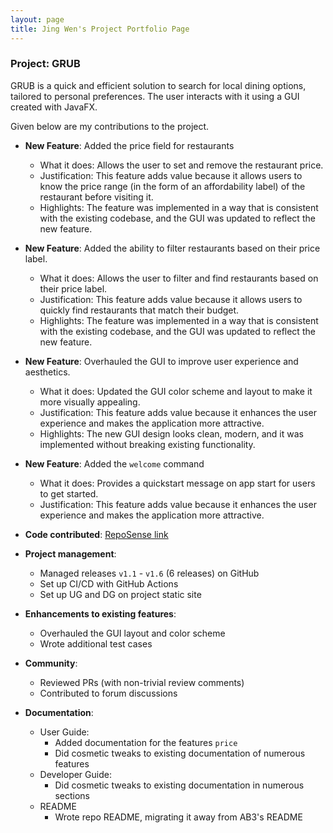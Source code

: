 ```yaml
---
layout: page
title: Jing Wen's Project Portfolio Page
---
```


### Project: GRUB

GRUB is a quick and efficient solution to search for local dining options, tailored to personal preferences. The user interacts with it using a GUI created with JavaFX.

Given below are my contributions to the project.

* **New Feature**: Added the price field for restaurants
  * What it does: Allows the user to set and remove the restaurant price.
  * Justification: This feature adds value because it allows users to know the price range (in the form of an affordability label) of the restaurant before visiting it.
  * Highlights: The feature was implemented in a way that is consistent with the existing codebase, and the GUI was updated to reflect the new feature.

* **New Feature**: Added the ability to filter restaurants based on their price label.
  * What it does: Allows the user to filter and find restaurants based on their price label.
  * Justification: This feature adds value because it allows users to quickly find restaurants that match their budget.
  * Highlights: The feature was implemented in a way that is consistent with the existing codebase, and the GUI was updated to reflect the new feature.

* **New Feature**: Overhauled the GUI to improve user experience and aesthetics.
  * What it does: Updated the GUI color scheme and layout to make it more visually appealing.
  * Justification: This feature adds value because it enhances the user experience and makes the application more attractive.
  * Highlights: The new GUI design looks clean, modern, and it was implemented without breaking existing functionality.

* **New Feature**: Added the `welcome` command
  * What it does: Provides a quickstart message on app start for users to get started. 
  * Justification: This feature adds value because it enhances the user experience and makes the application more attractive.

* **Code contributed**: [RepoSense link](https://nus-cs2103-ay2425s1.github.io/tp-dashboard/?search=f12-3&sort=groupTitle&sortWithin=title&timeframe=commit&mergegroup=&groupSelect=groupByRepos&breakdown=true&checkedFileTypes=docs~functional-code~test-code~other&since=2024-09-20&tabOpen=true&tabType=authorship&tabAuthor=shotnothing&tabRepo=AY2425S1-CS2103-F12-3%2Ftp%5Bmaster%5D&authorshipIsMergeGroup=false&authorshipFileTypes=docs~functional-code~test-code&authorshipIsBinaryFileTypeChecked=false&authorshipIsIgnoredFilesChecked=false)

* **Project management**:
  * Managed releases `v1.1` - `v1.6` (6 releases) on GitHub
  * Set up CI/CD with GitHub Actions
  * Set up UG and DG on project static site

* **Enhancements to existing features**:
  * Overhauled the GUI layout and color scheme
  * Wrote additional test cases

* **Community**:
  * Reviewed PRs (with non-trivial review comments)
  * Contributed to forum discussions

* **Documentation**:
  * User Guide:
    * Added documentation for the features `price`
    * Did cosmetic tweaks to existing documentation of numerous features
  * Developer Guide:
    * Did cosmetic tweaks to existing documentation in numerous sections
  * README
    * Wrote repo README, migrating it away from AB3's README
